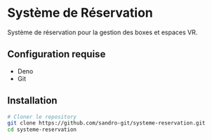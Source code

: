 # Système de Réservation

Système de réservation pour la gestion des boxes et espaces VR.

## Configuration requise

- Deno
- Git

## Installation

```bash
# Cloner le repository
git clone https://github.com/sandro-git/systeme-reservation.git
cd systeme-reservation
